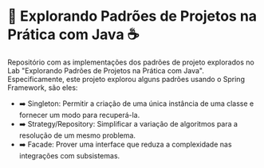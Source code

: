 # 🚀 Explorando Padrões de Projetos na Prática com Java ☕

Repositório com as implementações dos padrões de projeto explorados no Lab "Explorando Padrões de Projetos na Prática com Java". Especificamente, este projeto explorou alguns padrões usando o Spring Framework, são eles:
- ➡️ Singleton: Permitir a criação de uma única instância de uma classe e fornecer um modo para recuperá-la.
- ➡️ Strategy/Repository: Simplificar a variação de algoritmos para a resolução de um mesmo problema.
- ➡️ Facade: Prover uma interface que reduza a complexidade nas integrações com subsistemas.

